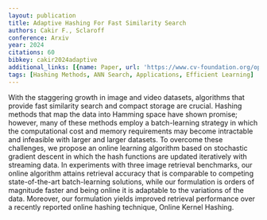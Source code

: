 ```yaml
---
layout: publication
title: Adaptive Hashing For Fast Similarity Search
authors: Cakir F., Sclaroff
conference: Arxiv
year: 2024
citations: 60
bibkey: cakir2024adaptive
additional_links: [{name: Paper, url: 'https://www.cv-foundation.org/openaccess/content_iccv_2015/papers/Cakir_Adaptive_Hashing_for_ICCV_2015_paper.pdf'}]
tags: [Hashing Methods, ANN Search, Applications, Efficient Learning]
---
```

With the staggering growth in image and video datasets,
algorithms that provide fast similarity search and compact
storage are crucial. Hashing methods that map the
data into Hamming space have shown promise; however,
many of these methods employ a batch-learning strategy
in which the computational cost and memory requirements
may become intractable and infeasible with larger and
larger datasets. To overcome these challenges, we propose
an online learning algorithm based on stochastic gradient
descent in which the hash functions are updated iteratively
with streaming data. In experiments with three image retrieval
benchmarks, our online algorithm attains retrieval
accuracy that is comparable to competing state-of-the-art
batch-learning solutions, while our formulation is orders
of magnitude faster and being online it is adaptable to the
variations of the data. Moreover, our formulation yields improved
retrieval performance over a recently reported online
hashing technique, Online Kernel Hashing.
